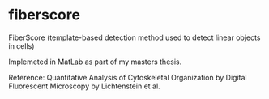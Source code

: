# fiberscore
FiberScore (template-based detection method used to detect linear objects in cells)

Implemeted in MatLab as part of my masters thesis. 


Reference: Quantitative Analysis of Cytoskeletal Organization by Digital Fluorescent Microscopy by Lichtenstein et al.


